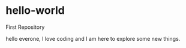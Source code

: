 # hello-world
First Repository


hello everone,
I love coding and I am here to explore some new things.

